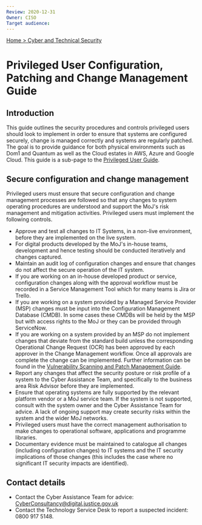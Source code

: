```yaml
---
Review: 2020-12-31
Owner: CISO
Target audience:
---
```


[Home > Cyber and Technical Security](home-security-policies-guides.md)

# Privileged User Configuration, Patching and Change Management Guide

## Introduction

This guide outlines the security procedures and controls privileged users should look to implement in order to ensure that systems are configured securely, change is managed correctly and systems are regularly patched. The goal is to provide guidance for both physical environments such as Dom1 and Quantum as well as the Cloud estates in AWS, Azure and Google Cloud.  This guide is a sub-page to the [Privileged User Guide](../privileged-user-guide).

## Secure configuration and change management

Privileged users must ensure that secure configuration and change management processes are followed so that any changes to system operating procedures are understood and support the MoJ's risk management and mitigation activities. Privileged users must implement the following controls.

- Approve and test all changes to IT Systems, in a non-live environment, before they are implemented on the live system.
- For digital products developed by the MoJ's in-house teams, development and hence testing should be conducted iteratively and changes captured.
- Maintain an audit log of configuration changes and ensure that changes do not affect the secure operation of the IT system.
- If you are working on an in-house developed product or service, configuration changes along with the approval workflow must be recorded in a Service Management Tool which for many teams is Jira or Trello.
- If you are working on a system provided by a Managed Service Provider (MSP) changes must be input into the Configuration Management Database (CMDB).  In some cases these CMDBs will be held by the MSP but with access rights to the MoJ or they can be provided through ServiceNow.
- If you are working on a system provided by an MSP do not implement changes that deviate from the standard build unless the corresponding Operational Change Request (OCR) has been approved by each approver in the Change Management workflow. Once all approvals are complete the change can be implemented. Further information can be found in the [Vulnerability Scanning and Patch Management Guide](vulnerability-scanning-and-patch-management-guide.md).
- Report any changes that affect the security posture or risk profile of a system to the Cyber Assistance Team, and specifically to the business area Risk Advisor before they are implemented.
- Ensure that operating systems are fully supported by the relevant platform vendor or a MoJ service team. If the system is not supported, consult with the system owner and the Cyber Assistance Team for advice. A lack of ongoing support may create security risks within the system and the wider MoJ networks.
- Privileged users must have the correct management authorisation to make changes to operational software, applications and programme libraries.
- Documentary evidence must be maintained to catalogue all changes (including configuration changes) to IT systems and the IT security implications of those changes (this includes the case where no significant IT security impacts are identified).

## Contact details

- Contact the Cyber Assistance Team for advice: [CyberConsultancy@digital.justice.gov.uk](mailto:CyberConsultancy@digital.justice.gov.uk)
- Contact the Technology Service Desk to report a suspected incident: 0800 917 5148.
